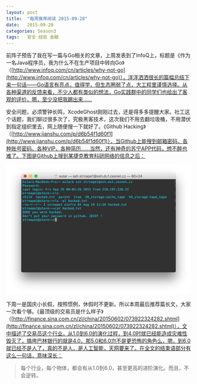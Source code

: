 ```yaml
---
layout: post
title:  "每周推荐阅读 2015-09-28"
date:   2015-09-28
categories: Season3
tags:   安全 经验 金融
---
```


前阵子预告了我在写一篇与Go相关的文章，上周发表到了InfoQ上，标题是《作为一名Java程序员，我为什么不在生产项目中转向Go》（[http://www.infoq.com/cn/articles/why-not-go](http://www.infoq.com/cn/articles/why-not-go)），洋洋洒洒很长的篇幅总结下来一句话——Go语言有亮点，值得学，但生态圈弱了点，大工程里谨慎选择。从各种渠道的反馈来看，不少人都有类似的想法，Go实践群中的同学们也给出了客观的评价，嗯，至少没把我踢出来……

安全问题，必须警钟长鸣，XcodeGhost刚刚过去，还是得多多提醒大家。社工这个话题，我们聊过很多次了，究极黑客技术，这次我们不用去翻垃圾桶，不用潜伏到指定组织里去，网上随便搜一下就好了。《Github Hacking》（[http://www.jianshu.com/p/d6b54f1d60f1](http://www.jianshu.com/p/d6b54f1d60f1)），当Github上能搜到邮箱密码、各种账号密码、各种VIP、各种简历……当然，还有神奇的苏宁APP代码，想不醉也难了。下图是Github上搜到某捷克教育科研网络的信息之后：

![Don't put your password in github](https://raw.githubusercontent.com/digitalsonic/recommend-reading/gh-pages/images/github-password.png)

下周一是国庆小长假，按照惯例，休假时不更新。所以本周最后推荐篇长文，大家一次看个够。《最顶级的交易员是什么样子》（[http://finance.sina.com.cn/zl/china/20150602/073922324282.shtml](http://finance.sina.com.cn/zl/china/20150602/073922324282.shtml)），文中描述了交易员这个行业，从1.0到6.0的演化过程，到4.0时就已经能造成灾难性毁灭了，搞垮巴林银行的就是4.0，那5.0和6.0岂不是更恐怖的角色么，嗯，到6.0就已经不是人了，真的不是人，是人工智能，天网要来了。在全文的结束语部分有这么一句话，意味深长：

> 每个行业，每个物体，都会有从1.0到6.0，甚至更高的进阶演化。而且，不会逆转。
